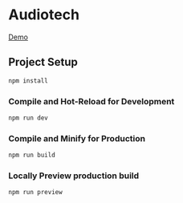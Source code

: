 # Audiotech

[Demo](https://audiotech-stage.vercel.app/pages.html)

## Project Setup

```sh
npm install
```

### Compile and Hot-Reload for Development

```sh
npm run dev
```

### Compile and Minify for Production

```sh
npm run build
```

### Locally Preview production build

```sh
npm run preview
```
